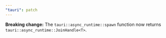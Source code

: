 ```yaml
---
"tauri": patch
---
```


**Breaking change:** The `tauri::async_runtime::spawn` function now returns `tauri::async_runtime::JoinHandle<T>`.
